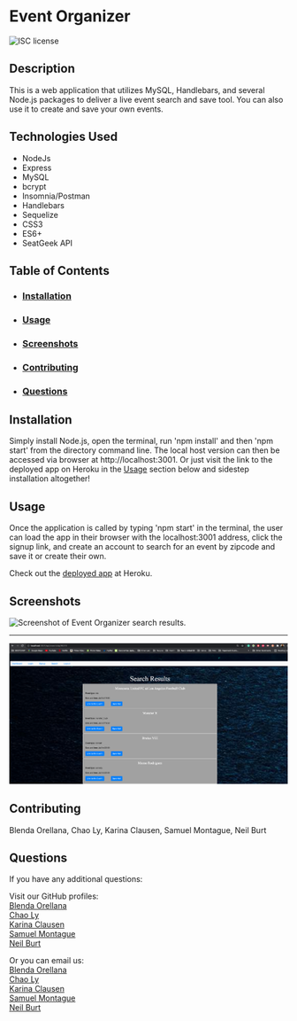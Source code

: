 # Event Organizer  
  
  ![ISC license](https://img.shields.io/badge/license-ISC-brightgreen)  
  
## Description  
  
This is a web application that utilizes MySQL, Handlebars, and several Node.js packages to deliver a live event search and save tool. You can also use it to create and save your own events.  
  
## Technologies Used  

* NodeJs
* Express
* MySQL
* bcrypt
* Insomnia/Postman
* Handlebars
* Sequelize
* CSS3
* ES6+
* SeatGeek API
  
## Table of Contents  
- ### [Installation](#installation)
- ### [Usage](#usage)
- ### [Screenshots](#screenshots)
- ### [Contributing](#contributing)
- ### [Questions](#questions)
  
## Installation  
  
Simply install Node.js, open the terminal, run 'npm install' and then 'npm start' from the directory command line. The local host version can then be accessed via browser at http://localhost:3001. Or just visit the link to the deployed app on Heroku in the [Usage](#usage) section below and sidestep installation altogether!  
  
## Usage  
  
Once the application is called by typing 'npm start' in the terminal, the user can load the app in their browser with the localhost:3001 address, click the signup link, and create an account to search for an event by zipcode and save it or create their own.  
  
Check out the [deployed app](https://gentle-reaches-60799.herokuapp.com/) at Heroku.  
  
## Screenshots  
![Screenshot of Event Organizer search results.](./public/images/screenshot.jpg)  
  
---  
  
![Screenshot of Event Organizer dashboard.](./public/images/screenshot2.jpg)  
  
## Contributing  
  
Blenda Orellana, Chao Ly, Karina Clausen, Samuel Montague, Neil Burt  
  
## Questions  
  
If you have any additional questions:  
  
Visit our GitHub profiles:  
[Blenda Orellana](https://github.com/blen90)  
[Chao Ly](https://github.com/Chaoly123)  
[Karina Clausen](https://github.com/Karina5151)  
[Samuel Montague](https://github.com/SamuelMontague)  
[Neil Burt](https://github.com/neilburt)  
  
Or you can email us:  
[Blenda Orellana](mailto:blen.or90@gmail.com)  
[Chao Ly](mailto:lychaos123gmail.com)  
[Karina Clausen](mailto:karina.clausen.11@gmail.com)  
[Samuel Montague](mailto:Samuelpmontague@gmail.com)  
[Neil Burt](mailto:neil.burt@comcast.net)  
